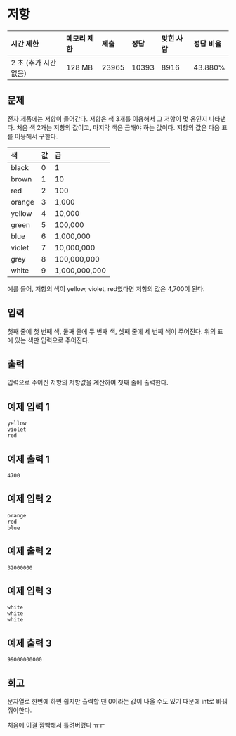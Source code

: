 # 저항

| 시간 제한             | 메모리 제한 | 제출  | 정답  | 맞힌 사람 | 정답 비율 |
| :-------------------- | :---------- | :---- | :---- | :-------- | :-------- |
| 2 초 (추가 시간 없음) | 128 MB      | 23965 | 10393 | 8916      | 43.880%   |

## 문제

전자 제품에는 저항이 들어간다. 저항은 색 3개를 이용해서 그 저항이 몇 옴인지 나타낸다. 처음 색 2개는 저항의 값이고, 마지막 색은 곱해야 하는 값이다. 저항의 값은 다음 표를 이용해서 구한다.

| 색     | 값   | 곱            |
| :----- | :--- | :------------ |
| black  | 0    | 1             |
| brown  | 1    | 10            |
| red    | 2    | 100           |
| orange | 3    | 1,000         |
| yellow | 4    | 10,000        |
| green  | 5    | 100,000       |
| blue   | 6    | 1,000,000     |
| violet | 7    | 10,000,000    |
| grey   | 8    | 100,000,000   |
| white  | 9    | 1,000,000,000 |

예를 들어, 저항의 색이 yellow, violet, red였다면 저항의 값은 4,700이 된다.

## 입력

첫째 줄에 첫 번째 색, 둘째 줄에 두 번째 색, 셋째 줄에 세 번째 색이 주어진다. 위의 표에 있는 색만 입력으로 주어진다.

## 출력

입력으로 주어진 저항의 저항값을 계산하여 첫째 줄에 출력한다.

## 예제 입력 1

```
yellow
violet
red
```

## 예제 출력 1

```
4700
```

## 예제 입력 2

```
orange
red
blue
```

## 예제 출력 2

```
32000000
```

## 예제 입력 3

```
white
white
white
```

## 예제 출력 3

```
99000000000
```

## 회고
문자열로 한번에 하면 쉽지만 출력할 땐 0이라는 값이 나올 수도 있기 때문에 int로 바꿔줘야한다.

처음에 이걸 깜빡해서 틀려버렸다 ㅠㅠ